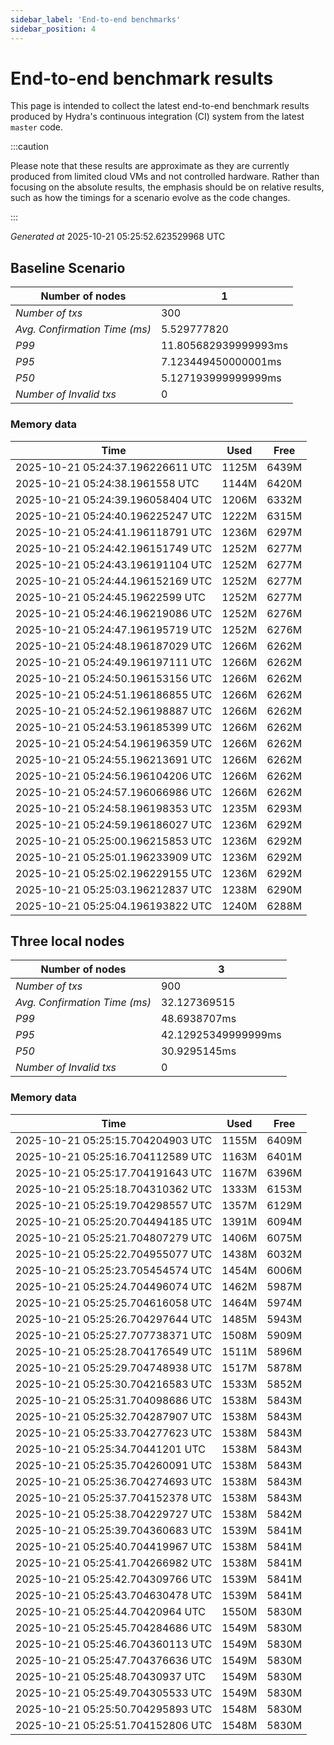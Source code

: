 ```yaml
--- 
sidebar_label: 'End-to-end benchmarks' 
sidebar_position: 4 
--- 
```


# End-to-end benchmark results 

This page is intended to collect the latest end-to-end benchmark  results produced by Hydra's continuous integration (CI) system from  the latest `master` code.

:::caution

Please note that these results are approximate  as they are currently produced from limited cloud VMs and not controlled hardware.  Rather than focusing on the absolute results,   the emphasis should be on relative results,  such as how the timings for a scenario evolve as the code changes.

:::

_Generated at_  2025-10-21 05:25:52.623529968 UTC


## Baseline Scenario



| Number of nodes |  1 | 
| -- | -- |
| _Number of txs_ | 300 |
| _Avg. Confirmation Time (ms)_ | 5.529777820 |
| _P99_ | 11.805682939999993ms |
| _P95_ | 7.123449450000001ms |
| _P50_ | 5.127193999999999ms |
| _Number of Invalid txs_ | 0 |
      

### Memory data 

 | Time | Used | Free | 
|------------------------------------|------|------|
 | 2025-10-21 05:24:37.196226611 UTC | 1125M | 6439M | 
 | 2025-10-21 05:24:38.1961558 UTC | 1144M | 6420M | 
 | 2025-10-21 05:24:39.196058404 UTC | 1206M | 6332M | 
 | 2025-10-21 05:24:40.196225247 UTC | 1222M | 6315M | 
 | 2025-10-21 05:24:41.196118791 UTC | 1236M | 6297M | 
 | 2025-10-21 05:24:42.196151749 UTC | 1252M | 6277M | 
 | 2025-10-21 05:24:43.196191104 UTC | 1252M | 6277M | 
 | 2025-10-21 05:24:44.196152169 UTC | 1252M | 6277M | 
 | 2025-10-21 05:24:45.19622599 UTC | 1252M | 6277M | 
 | 2025-10-21 05:24:46.196219086 UTC | 1252M | 6276M | 
 | 2025-10-21 05:24:47.196195719 UTC | 1252M | 6276M | 
 | 2025-10-21 05:24:48.196187029 UTC | 1266M | 6262M | 
 | 2025-10-21 05:24:49.196197111 UTC | 1266M | 6262M | 
 | 2025-10-21 05:24:50.196153156 UTC | 1266M | 6262M | 
 | 2025-10-21 05:24:51.196186855 UTC | 1266M | 6262M | 
 | 2025-10-21 05:24:52.196198887 UTC | 1266M | 6262M | 
 | 2025-10-21 05:24:53.196185399 UTC | 1266M | 6262M | 
 | 2025-10-21 05:24:54.196196359 UTC | 1266M | 6262M | 
 | 2025-10-21 05:24:55.196213691 UTC | 1266M | 6262M | 
 | 2025-10-21 05:24:56.196104206 UTC | 1266M | 6262M | 
 | 2025-10-21 05:24:57.196066986 UTC | 1266M | 6262M | 
 | 2025-10-21 05:24:58.196198353 UTC | 1235M | 6293M | 
 | 2025-10-21 05:24:59.196186027 UTC | 1236M | 6292M | 
 | 2025-10-21 05:25:00.196215853 UTC | 1236M | 6292M | 
 | 2025-10-21 05:25:01.196233909 UTC | 1236M | 6292M | 
 | 2025-10-21 05:25:02.196229155 UTC | 1236M | 6292M | 
 | 2025-10-21 05:25:03.196212837 UTC | 1238M | 6290M | 
 | 2025-10-21 05:25:04.196193822 UTC | 1240M | 6288M | 


## Three local nodes



| Number of nodes |  3 | 
| -- | -- |
| _Number of txs_ | 900 |
| _Avg. Confirmation Time (ms)_ | 32.127369515 |
| _P99_ | 48.6938707ms |
| _P95_ | 42.12925349999999ms |
| _P50_ | 30.9295145ms |
| _Number of Invalid txs_ | 0 |
      

### Memory data 

 | Time | Used | Free | 
|------------------------------------|------|------|
 | 2025-10-21 05:25:15.704204903 UTC | 1155M | 6409M | 
 | 2025-10-21 05:25:16.704112589 UTC | 1163M | 6401M | 
 | 2025-10-21 05:25:17.704191643 UTC | 1167M | 6396M | 
 | 2025-10-21 05:25:18.704310362 UTC | 1333M | 6153M | 
 | 2025-10-21 05:25:19.704298557 UTC | 1357M | 6129M | 
 | 2025-10-21 05:25:20.704494185 UTC | 1391M | 6094M | 
 | 2025-10-21 05:25:21.704807279 UTC | 1406M | 6075M | 
 | 2025-10-21 05:25:22.704955077 UTC | 1438M | 6032M | 
 | 2025-10-21 05:25:23.705454574 UTC | 1454M | 6006M | 
 | 2025-10-21 05:25:24.704496074 UTC | 1462M | 5987M | 
 | 2025-10-21 05:25:25.704616058 UTC | 1464M | 5974M | 
 | 2025-10-21 05:25:26.704297644 UTC | 1485M | 5943M | 
 | 2025-10-21 05:25:27.707738371 UTC | 1508M | 5909M | 
 | 2025-10-21 05:25:28.704176549 UTC | 1511M | 5896M | 
 | 2025-10-21 05:25:29.704748938 UTC | 1517M | 5878M | 
 | 2025-10-21 05:25:30.704216583 UTC | 1533M | 5852M | 
 | 2025-10-21 05:25:31.704098686 UTC | 1538M | 5843M | 
 | 2025-10-21 05:25:32.704287907 UTC | 1538M | 5843M | 
 | 2025-10-21 05:25:33.704277623 UTC | 1538M | 5843M | 
 | 2025-10-21 05:25:34.70441201 UTC | 1538M | 5843M | 
 | 2025-10-21 05:25:35.704260091 UTC | 1538M | 5843M | 
 | 2025-10-21 05:25:36.704274693 UTC | 1538M | 5843M | 
 | 2025-10-21 05:25:37.704152378 UTC | 1538M | 5843M | 
 | 2025-10-21 05:25:38.704229727 UTC | 1538M | 5842M | 
 | 2025-10-21 05:25:39.704360683 UTC | 1539M | 5841M | 
 | 2025-10-21 05:25:40.704419967 UTC | 1538M | 5841M | 
 | 2025-10-21 05:25:41.704266982 UTC | 1538M | 5841M | 
 | 2025-10-21 05:25:42.704309766 UTC | 1539M | 5841M | 
 | 2025-10-21 05:25:43.704630478 UTC | 1539M | 5841M | 
 | 2025-10-21 05:25:44.70420964 UTC | 1550M | 5830M | 
 | 2025-10-21 05:25:45.704284686 UTC | 1549M | 5830M | 
 | 2025-10-21 05:25:46.704360113 UTC | 1549M | 5830M | 
 | 2025-10-21 05:25:47.704376636 UTC | 1549M | 5830M | 
 | 2025-10-21 05:25:48.70430937 UTC | 1549M | 5830M | 
 | 2025-10-21 05:25:49.704305533 UTC | 1549M | 5830M | 
 | 2025-10-21 05:25:50.704295893 UTC | 1548M | 5830M | 
 | 2025-10-21 05:25:51.704152806 UTC | 1548M | 5830M | 

